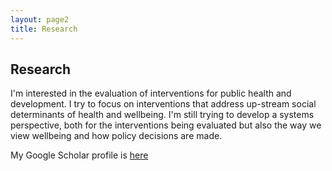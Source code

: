 ```yaml
---
layout: page2
title: Research
---
```


## Research 
I'm interested in the evaluation of interventions for public health and development. I try to focus on interventions that address up-stream social determinants of health and wellbeing. I'm still trying to develop a systems perspective, both for the interventions being evaluated but also the way we view wellbeing and how policy decisions are made. 

My Google Scholar profile is [here](https://scholar.google.com/citations?user=pm4eXUEAAAAJ&hl=en)

